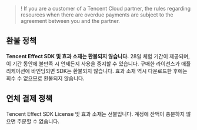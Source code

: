>! If you are a customer of a Tencent Cloud partner, the rules regarding resources when there are overdue payments are subject to the agreement between you and the partner.

## 환불 정책
**Tencent Effect SDK 및 효과 소재는 환불되지 않습니다.** 28일 체험 기간이 제공되며, 이 기간 동안에 불만족 시 언제든지 사용을 중지할 수 있습니다. 구매한 라이선스가 애플리케이션에 바인딩되면 SDK는 환불되지 않습니다. 효과 소재 역시 다운로드한 후에는 회수 수 없으므로 환불되지 않습니다.

## 연체 결제 정책
Tencent Effect SDK License 및 효과 소재는 선불입니다. 계정에 잔액이 충분하지 않으면 주문할 수 없습니다.
